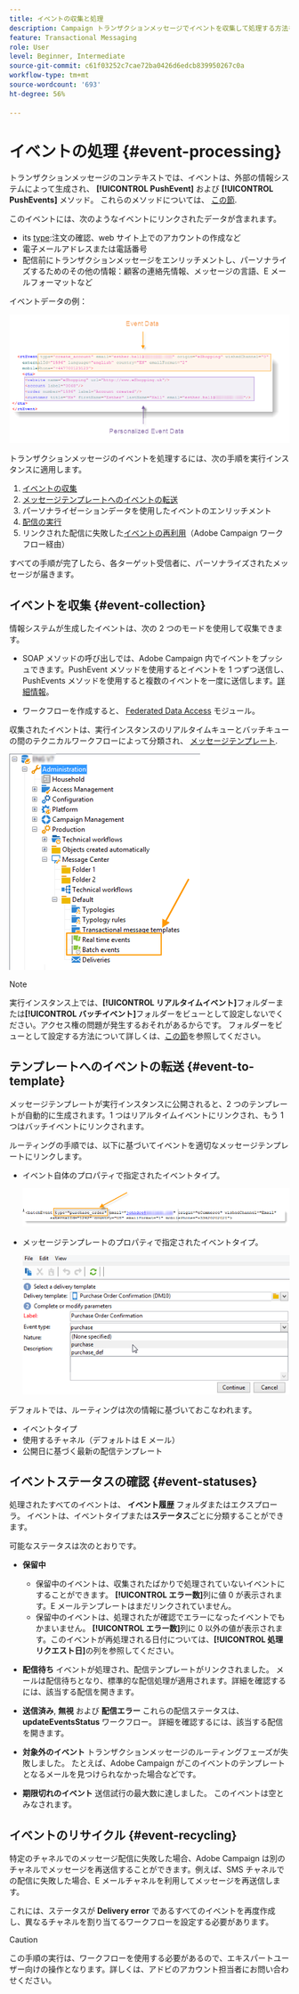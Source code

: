 ```yaml
---
title: イベントの収集と処理
description: Campaign トランザクションメッセージでイベントを収集して処理する方法を説明します
feature: Transactional Messaging
role: User
level: Beginner, Intermediate
source-git-commit: c61f03252c7cae72ba0426d6edcb839950267c0a
workflow-type: tm+mt
source-wordcount: '693'
ht-degree: 56%

---
```



# イベントの処理 {#event-processing}

トランザクションメッセージのコンテキストでは、イベントは、外部の情報システムによって生成され、 **[!UICONTROL PushEvent]** および **[!UICONTROL PushEvents]** メソッド。 これらのメソッドについては、 [この節](event-description.md).

このイベントには、次のようなイベントにリンクされたデータが含まれます。

* its [type](transactional.md#create-event-types):注文の確認、web サイト上でのアカウントの作成など
* 電子メールアドレスまたは電話番号
* 配信前にトランザクションメッセージをエンリッチメントし、パーソナライズするためのその他の情報：顧客の連絡先情報、メッセージの言語、E メールフォーマットなど

イベントデータの例：

![](assets/mc-event-request.png)

トランザクションメッセージのイベントを処理するには、次の手順を実行インスタンスに適用します。

1. [イベントの収集](#event-collection)
1. [メッセージテンプレートへのイベントの転送](#routing-towards-a-template)
1. パーソナライゼーションデータを使用したイベントのエンリッチメント
1. [配信の実行](delivery-execution.md)
1. リンクされた配信に失敗した[イベントの再利用](#event-recycling)（Adobe Campaign ワークフロー経由）

すべての手順が完了したら、各ターゲット受信者に、パーソナライズされたメッセージが届きます。

## イベントを収集 {#event-collection}

情報システムが生成したイベントは、次の 2 つのモードを使用して収集できます。

* SOAP メソッドの呼び出しでは、Adobe Campaign 内でイベントをプッシュできます。PushEvent メソッドを使用するとイベントを 1 つずつ送信し、PushEvents メソッドを使用すると複数のイベントを一度に送信します。[詳細情報](event-description.md)。

* ワークフローを作成すると、 [Federated Data Access](../connect/fda.md) モジュール。

収集されたイベントは、実行インスタンスのリアルタイムキューとバッチキューの間のテクニカルワークフローによって分類され、 [メッセージテンプレート](transactional-template.md).

![](assets/mc-event-queues.png)

>[!NOTE]
>
>実行インスタンス上では、**[!UICONTROL リアルタイムイベント]**&#x200B;フォルダーまたは&#x200B;**[!UICONTROL バッチイベント]**&#x200B;フォルダーをビューとして設定しないでください。アクセス権の問題が発生するおそれがあるからです。 フォルダーをビューとして設定する方法について詳しくは、[この節](../audiences/folders-and-views.md#turn-a-folder-to-a-view)を参照してください。

## テンプレートへのイベントの転送 {#event-to-template}

メッセージテンプレートが実行インスタンスに公開されると、2 つのテンプレートが自動的に生成されます。1 つはリアルタイムイベントにリンクされ、もう 1 つはバッチイベントにリンクされます。

ルーティングの手順では、以下に基づいてイベントを適切なメッセージテンプレートにリンクします。

* イベント自体のプロパティで指定されたイベントタイプ。

   ![](assets/event-type-sample.png)

* メッセージテンプレートのプロパティで指定されたイベントタイプ。

   ![](assets/event-type-select.png)

デフォルトでは、ルーティングは次の情報に基づいておこなわれます。

* イベントタイプ
* 使用するチャネル（デフォルトは E メール）
* 公開日に基づく最新の配信テンプレート

## イベントステータスの確認 {#event-statuses}

処理されたすべてのイベントは、 **イベント履歴** フォルダまたはエクスプローラ。 イベントは、イベントタイプまたは&#x200B;**ステータス**&#x200B;ごとに分類することができます。

可能なステータスは次のとおりです。

* **保留中**

   * 保留中のイベントは、収集されたばかりで処理されていないイベントにすることができます。 **[!UICONTROL エラー数]**&#x200B;列に値 0 が表示されます。E メールテンプレートはまだリンクされていません。
   * 保留中のイベントは、処理されたが確認でエラーになったイベントでもかまいません。 **[!UICONTROL エラー数]**&#x200B;列に 0 以外の値が表示されます。このイベントが再処理される日付については、**[!UICONTROL 処理リクエスト日]**&#x200B;の列を参照してください。

* **配信待ち**
イベントが処理され、配信テンプレートがリンクされました。 メールは配信待ちとなり、標準的な配信処理が適用されます。詳細を確認するには、該当する配信を開きます。
* **送信済み**, **無視** および **配信エラー**
これらの配信ステータスは、 
**updateEventsStatus** ワークフロー。 詳細を確認するには、該当する配信を開きます。
* **対象外のイベント**
トランザクションメッセージのルーティングフェーズが失敗しました。 たとえば、Adobe Campaign がこのイベントのテンプレートとなるメールを見つけられなかった場合などです。
* **期限切れのイベント**
送信試行の最大数に達しました。 このイベントは空とみなされます。

## イベントのリサイクル {#event-recycling}

特定のチャネルでのメッセージ配信に失敗した場合、Adobe Campaign は別のチャネルでメッセージを再送信することができます。例えば、SMS チャネルでの配信に失敗した場合、E メールチャネルを利用してメッセージを再送信します。

これには、ステータスが **Delivery error** であるすべてのイベントを再度作成し、異なるチャネルを割り当てるワークフローを設定する必要があります。

>[!CAUTION]
>
>この手順の実行は、ワークフローを使用する必要があるので、エキスパートユーザー向けの操作となります。詳しくは、アドビのアカウント担当者にお問い合わせください。



